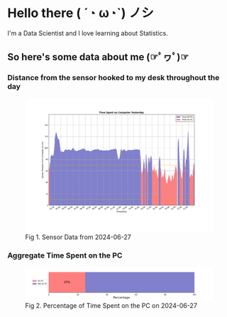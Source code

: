 
# Hello there ( ´◔ ω◔`) ノシ

I'm a Data Scientist and I love learning about Statistics.

## So here's some data about me (☞ﾟヮﾟ)☞


### Distance from the sensor hooked to my desk throughout the day
<figure>
  <picture>
    <source media="(prefers-color-scheme: dark)" srcset="Pi/readme/graphs/lineplot/dark-plot-2024-06-27.png">
    <source media="(prefers-color-scheme: light)" srcset="Pi/readme/graphs/lineplot/light-plot-2024-06-27.png">
    <img alt="Shows a black logo in light color mode and a white one in dark color mode." src="Pi/readme/graphs/lineplot/light-plot-2024-06-27.png">
  </picture>
  <figcaption>Fig 1. Sensor Data from 2024-06-27</figcaption>
</figure>



### Aggregate Time Spent on the PC
<figure>
  <picture>
    <source media="(prefers-color-scheme: dark)" srcset="Pi/readme/graphs/barplot/dark-plot-2024-06-27.png">
    <source media="(prefers-color-scheme: light)" srcset="Pi/readme/graphs/barplot/light-plot-2024-06-27.png">
    <img alt="Shows a black logo in light color mode and a white one in dark color mode." src="Pi/readme/graphs/barplot/light-plot-2024-06-27.png">
  </picture>
  <figcaption>Fig 2. Percentage of Time Spent on the PC on 2024-06-27</figcaption>
</figure>
